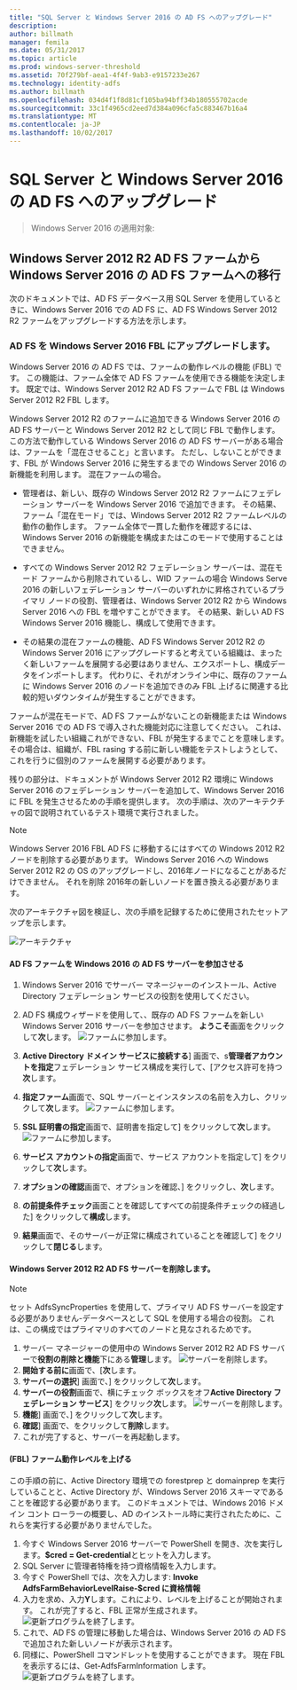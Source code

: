 ```yaml
---
title: "SQL Server と Windows Server 2016 の AD FS へのアップグレード"
description: 
author: billmath
manager: femila
ms.date: 05/31/2017
ms.topic: article
ms.prod: windows-server-threshold
ms.assetid: 70f279bf-aea1-4f4f-9ab3-e9157233e267
ms.technology: identity-adfs
ms.author: billmath
ms.openlocfilehash: 034d4f1f8d81cf105ba94bff34b180555702acde
ms.sourcegitcommit: 33c1f4965cd2eed7d384a096cfa5c883467b16a4
ms.translationtype: MT
ms.contentlocale: ja-JP
ms.lasthandoff: 10/02/2017
---
```

# <a name="upgrading-to-ad-fs-in-windows-server-2016-with-sql-server"></a>SQL Server と Windows Server 2016 の AD FS へのアップグレード

>Windows Server 2016 の適用対象:


## <a name="moving-from-a-windows-server-2012-r2-ad-fs-farm-to-a-windows-server-2016-ad-fs-farm"></a>Windows Server 2012 R2 AD FS ファームから Windows Server 2016 の AD FS ファームへの移行  
次のドキュメントでは、AD FS データベース用 SQL Server を使用しているときに、Windows Server 2016 での AD FS に、AD FS Windows Server 2012 R2 ファームをアップグレードする方法を示します。  

### <a name="upgrading-ad-fs-to-windows-server-2016-fbl"></a>AD FS を Windows Server 2016 FBL にアップグレードします。  
Windows Server 2016 の AD FS では、ファームの動作レベルの機能 (FBL) です。   この機能は、ファーム全体で AD FS ファームを使用できる機能を決定します。   既定では、Windows Server 2012 R2 AD FS ファームで FBL は Windows Server 2012 R2 FBL します。  

Windows Server 2012 R2 のファームに追加できる Windows Server 2016 の AD FS サーバーと Windows Server 2012 R2 として同じ FBL で動作します。  この方法で動作している Windows Server 2016 の AD FS サーバーがある場合は、ファームを「混在させること」と言います。  ただし、しないことができます、FBL が Windows Server 2016 に発生するまでの Windows Server 2016 の新機能を利用します。  混在ファームの場合。  

-   管理者は、新しい、既存の Windows Server 2012 R2 ファームにフェデレーション サーバーを Windows Server 2016 で追加できます。  その結果、ファーム「混在モード」では、Windows Server 2012 R2 ファームレベルの動作の動作します。  ファーム全体で一貫した動作を確認するには、Windows Server 2016 の新機能を構成またはこのモードで使用することはできません。  

-   すべての Windows Server 2012 R2 フェデレーション サーバーは、混在モード ファームから削除されているし、WID ファームの場合 Windows Serve 2016 の新しいフェデレーション サーバーのいずれかに昇格されているプライマリ ノードの役割、管理者は、Windows Server 2012 R2 から Windows Server 2016 への FBL を増やすことができます。  その結果、新しい AD FS Windows Server 2016 機能し、構成して使用できます。  

-   その結果の混在ファームの機能、AD FS Windows Server 2012 R2 の Windows Server 2016 にアップグレードすると考えている組織は、まったく新しいファームを展開する必要はありません、エクスポートし、構成データをインポートします。  代わりに、それがオンライン中に、既存のファームに Windows Server 2016 のノードを追加できのみ FBL 上げるに関連する比較的短いダウンタイムが発生することができます。  

ファームが混在モードで、AD FS ファームがないことの新機能または Windows Server 2016 での AD FS で導入された機能対応に注意してください。  これは、新機能を試したい組織これができない、FBL が発生するまでことを意味します。  その場合は、組織が、FBL rasing する前に新しい機能をテストしようとして、これを行うに個別のファームを展開する必要があります。  

残りの部分は、ドキュメントが Windows Server 2012 R2 環境に Windows Server 2016 のフェデレーション サーバーを追加して、Windows Server 2016 に FBL を発生させるための手順を提供します。  次の手順は、次のアーキテクチャの図で説明されているテスト環境で実行されました。  

> [!NOTE]  
> Windows Server 2016 FBL AD FS に移動するにはすべての Windows 2012 R2 ノードを削除する必要があります。  Windows Server 2016 への Windows Server 2012 R2 の OS のアップグレードし、2016年ノードになることがあるだけできません。  それを削除 2016年の新しいノードを置き換える必要があります。  

次のアーキテクチャ図を検証し、次の手順を記録するために使用されたセットアップを示します。

![アーキテクチャ](media/Upgrading-to-AD-FS-in-Windows-Server-2016-SQL/arch.png) 


#### <a name="join-the-windows-2016-ad-fs-server-to-the-ad-fs-farm"></a>AD FS ファームを Windows 2016 の AD FS サーバーを参加させる

1.  Windows Server 2016 でサーバー マネージャーのインストール、Active Directory フェデレーション サービスの役割を使用してください。  

2.  AD FS 構成ウィザードを使用して、、既存の AD FS ファームを新しい Windows Server 2016 サーバーを参加させます。  **ようこそ**画面をクリックして**次**します。
 ![ファームに参加します。](media/Upgrading-to-AD-FS-in-Windows-Server-2016-SQL/configure1.png)  
3.  **Active Directory ドメイン サービスに接続する**] 画面で、s**管理者アカウントを指定**フェデレーション サービス構成を実行して、[アクセス許可を持つ**次**します。
4.  **指定ファーム**画面で、SQL サーバーとインスタンスの名前を入力し、クリックして**次**します。
![ファームに参加します。](media/Upgrading-to-AD-FS-in-Windows-Server-2016-SQL/configure3.png)
5.  **SSL 証明書の指定**画面で、証明書を指定して] をクリックして**次**します。
![ファームに参加します。](media/Upgrading-to-AD-FS-in-Windows-Server-2016-SQL/configure4.png)
6.  **サービス アカウントの指定**画面で、サービス アカウントを指定して] をクリックして**次**します。 
7.  **オプションの確認**画面で、オプションを確認、] をクリックし、**次**します。 
8.  **の前提条件チェック**画面ことを確認してすべての前提条件チェックの経過した] をクリックして**構成**します。
9.  **結果**画面で、そのサーバーが正常に構成されていることを確認して] をクリックして**閉じる**します。
 
   
#### <a name="remove-the-windows-server-2012-r2-ad-fs-server"></a>Windows Server 2012 R2 AD FS サーバーを削除します。

>[!NOTE]
>セット AdfsSyncProperties を使用して、プライマリ AD FS サーバーを設定する必要がありません-データベースとして SQL を使用する場合の役割。  これは、この構成ではプライマリのすべてのノードと見なされるためです。

1.  サーバー マネージャーの使用中の Windows Server 2012 R2 AD FS サーバーで**役割の削除と機能**下にある**管理**します。 
![サーバーを削除します。](media/Upgrading-to-AD-FS-in-Windows-Server-2016-SQL/remove1.png)
2.  **開始する前に**画面で、[**次**します。
3.  **サーバーの選択**] 画面で、] をクリックして**次**します。
4.  **サーバーの役割**画面で、横にチェック ボックスをオフ**Active Directory フェデレーション サービス**] をクリック**次**します。
![サーバーを削除します。](media/Upgrading-to-AD-FS-in-Windows-Server-2016-SQL/remove2.png)
5.  **機能**] 画面で、] をクリックして**次**します。
6.  **確認**] 画面で、をクリックして**削除**します。
7.  これが完了すると、サーバーを再起動します。
     
#### <a name="raise-the-farm-behavior-level-fbl"></a>(FBL) ファーム動作レベルを上げる
この手順の前に、Active Directory 環境での forestprep と domainprep を実行していることと、Active Directory が、Windows Server 2016 スキーマであることを確認する必要があります。  このドキュメントでは、Windows 2016 ドメイン コント ローラーの概要し、AD のインストール時に実行されたために、これらを実行する必要がありませんでした。

1. 今すぐ Windows Server 2016 サーバーで PowerShell を開き、次を実行します。**$cred = Get-credential**とヒットを入力します。
2. SQL Server に管理者特権を持つ資格情報を入力します。
3. 今すぐ PowerShell では、次を入力します: **Invoke AdfsFarmBehaviorLevelRaise-$cred に資格情報**
2. 入力を求め、入力**Y**します。これにより、レベルを上げることが開始されます。  これが完了すると、FBL 正常が生成されます。  
![更新プログラムを終了します。](media/Upgrading-to-AD-FS-in-Windows-Server-2016-SQL/finish1.png)
3. これで、AD FS の管理に移動した場合は、Windows Server 2016 の AD FS で追加された新しいノードが表示されます。  
4. 同様に、PowerShell コマンドレットを使用することができます。 現在 FBL を表示するには、Get-AdfsFarmInformation します。  
![更新プログラムを終了します。](media/Upgrading-to-AD-FS-in-Windows-Server-2016-SQL/finish2.png)
